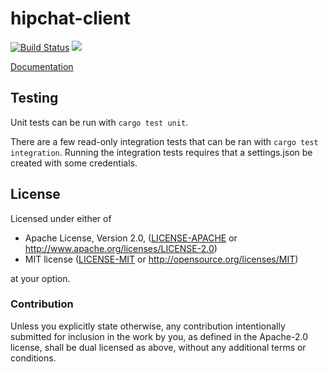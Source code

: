 # hipchat-client

[![Build Status](https://travis-ci.org/rsolomo/hipchat-client.svg?branch=master)](https://travis-ci.org/rsolomo/hipchat-client)
[![](http://meritbadge.herokuapp.com/hipchat-client)](https://crates.io/crates/hipchat-client)

[Documentation](http://rsolomo.github.io/hipchat-client/hipchat_client/index.html)

## Testing

Unit tests can be run with `cargo test unit`.

There are a few read-only integration tests that can be ran with `cargo test integration`.
Running the integration tests requires that a settings.json be created with some credentials.

## License

Licensed under either of

 * Apache License, Version 2.0, ([LICENSE-APACHE](LICENSE-APACHE) or http://www.apache.org/licenses/LICENSE-2.0)
 * MIT license ([LICENSE-MIT](LICENSE-MIT) or http://opensource.org/licenses/MIT)

at your option.

### Contribution

Unless you explicitly state otherwise, any contribution intentionally
submitted for inclusion in the work by you, as defined in the Apache-2.0
license, shall be dual licensed as above, without any additional terms or
conditions.
